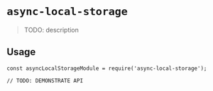 # `async-local-storage`

> TODO: description

## Usage

```
const asyncLocalStorageModule = require('async-local-storage');

// TODO: DEMONSTRATE API
```
